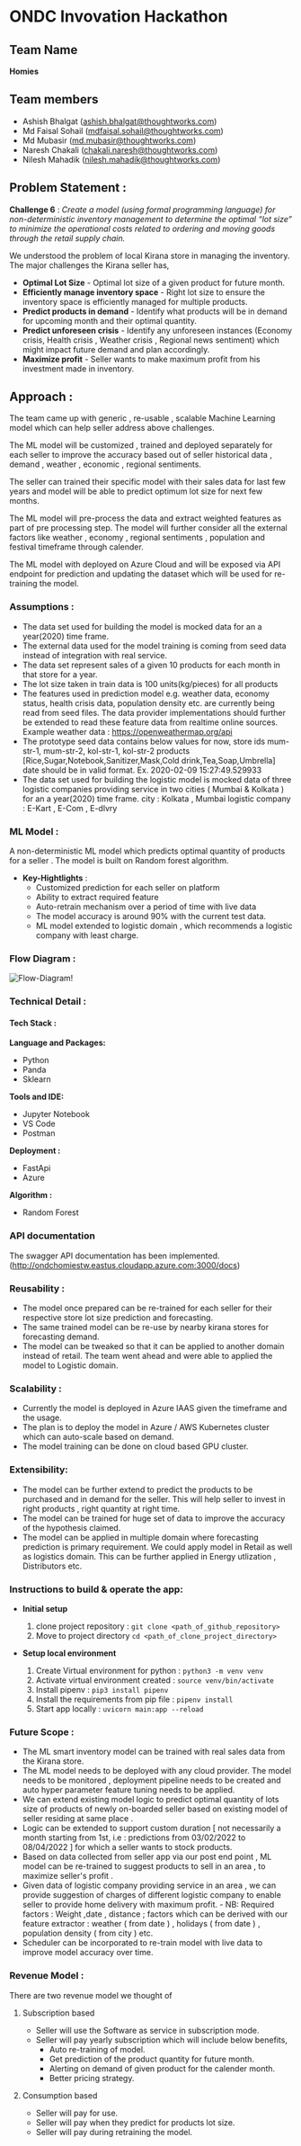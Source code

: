 # ONDC Invovation Hackathon  

## Team Name

**Homies**

## Team members

- Ashish Bhalgat (ashish.bhalgat@thoughtworks.com)
- Md Faisal Sohail (mdfaisal.sohail@thoughtworks.com)
- Md Mubasir (md.mubasir@thoughtworks.com)
- Naresh Chakali (chakali.naresh@thoughtworks.com)
- Nilesh Mahadik (nilesh.mahadik@thoughtworks.com)



## Problem Statement :
__Challenge 6__ : *Create a model (using formal programming language) for non-deterministic inventory
    management to determine the optimal “lot size” to minimize the operational costs related to
    ordering and moving goods through the retail supply chain.*
    
We understood the problem of local Kirana store in managing the inventory. The major challenges the Kirana seller has,
    
- __Optimal Lot Size__ - Optimal lot size of a given product for future month.
- __Efficiently manage inventory space__ - Right lot size to ensure the inventory space is efficiently managed for multiple products.
- __Predict products in demand__ - Identify what products will be in demand for upcoming month and their optimal quantity.
- __Predict unforeseen crisis__ - Identify any unforeseen instances (Economy crisis, Health crisis , Weather crisis , Regional news sentiment) which might impact future demand and plan accordingly.
- __Maximize profit__ - Seller wants to make maximum profit from his investment made in inventory.    

## Approach :

The team came up with generic , re-usable , scalable Machine Learning model which can help seller address above challenges.

The ML model will be customized , trained and deployed separately for each seller to improve the accuracy based out of seller historical data , demand , weather , economic , regional sentiments.

The seller can trained their specific model with their sales data for last few years and model will be able to predict optimum lot size for next few months. 

The ML model will pre-process the data and extract weighted features as part of pre processing step. The model will further consider all the external factors like weather , economy , regional sentiments , population and festival timeframe through calender. 

The ML model with deployed on Azure Cloud and will be exposed via API endpoint for prediction and updating the dataset which will be used for re-training the model.

### Assumptions :

- The data set used for building the model is mocked data for an a year(2020) time frame.
- The external data used for the model training is coming from seed data instead of integration with real service.
- The data set represent sales of a given 10 products for each month in that store for a year.
- The lot size taken in train data is 100 units(kg/pieces) for all products
- The features used in prediction model e.g. weather data, economy status, health crisis data, population density etc. are currently being read from seed files. The data provider implementations should further be extended to read these feature data from realtime online sources. Example weather data : https://openweathermap.org/api
- The prototype seed data contains below values for now,
  store ids  mum-str-1, mum-str-2, kol-str-1, kol-str-2
  products [Rice,Sugar,Notebook,Sanitizer,Mask,Cold drink,Tea,Soap,Umbrella]
  date should be in valid format. Ex. 2020-02-09 15:27:49.529933
- The data set used for building the logistic model is mocked data of three logistic companies providing service in two cities ( Mumbai & Kolkata )  for an a year(2020) time frame.
  city : Kolkata , Mumbai
  logistic company : E-Kart , E-Com , E-dlvry

### ML Model :

A non-deterministic ML model which predicts optimal quantity of products for a seller . The model is built on Random forest algorithm.

- __Key-Hightlights__ :
    - Customized prediction for each seller on platform 
    - Ability to extract required feature  
    - Auto-retrain mechanism  over a period of time with live data
    - The model accuracy is around 90% with the current test data.
    - ML model extended to logistic domain , which recommends a logistic company with least charge.
      
      

      
### Flow Diagram :
![Flow-Diagram!](Flow-Diagram.png)

### Technical Detail : 

#### Tech Stack :
    
  **Language and Packages:**
  - Python
  - Panda
  - Sklearn
            
  **Tools and IDE:**
  - Jupyter Notebook
  - VS Code
  - Postman
            
  **Deployment :**
  - FastApi
  - Azure 
            
  **Algorithm :**
  - Random Forest 
            
### API documentation ###

The swagger API documentation has been implemented.
(http://ondchomiestw.eastus.cloudapp.azure.com:3000/docs)


    
   
### Reusability : 

- The model once prepared can be re-trained for each seller for their respective store lot size prediction and forecasting.
- The same trained model can be re-use by nearby kirana stores for forecasting demand.  
- The model can be tweaked so that it can be applied to another domain instead of retail. The team went ahead and were able to applied the model to Logistic domain.

    
### Scalability : 

- Currently the model is deployed in Azure IAAS given the timeframe and the usage. 
- The plan is to deploy the model in Azure / AWS Kubernetes cluster which can auto-scale based on demand.
- The model training can be done on cloud based GPU cluster.
    
### Extensibility: 

- The model can be further extend to predict the products to be purchased and in demand for the seller. This will help seller to invest in right products , right quantity at right time.
- The model can be trained for huge set of data to improve the accuracy of the hypothesis claimed.
- The model can be applied in multiple domain where forecasting prediction is primary requirement. We could apply model in Retail as well as logistics domain. This can be further applied in Energy utlization , Distributors etc. 
    



### Instructions to build & operate the app: 

- **Initial setup**
    1. clone project repository :
         `git clone <path_of_github_repository>`
    2. Move to project directory
        `cd <path_of_clone_project_directory>`
        
- **Setup local environment**
    1. Create Virtual environment for python :
        `python3 -m venv venv`
    2. Activate virtual environment created :
        `source venv/bin/activate`
    3. Install pipenv :
        `pip3 install pipenv`    
    4. Install the requirements from pip file :
        `pipenv install`
    5. Start app locally :
        `uvicorn main:app --reload`


    
### Future Scope : 
- The ML smart inventory model can be trained with real sales data from the Kirana store.
- The ML model needs to be deployed with any cloud provider. The model needs to be monitored , deployment pipeline needs to be created and auto hyper parameter feature tuning needs to be applied.
- We can extend existing model logic to predict optimal quantity of lots size of products of newly on-boarded seller based on existing model of seller residing at same place .
- Logic can be extended to support custom duration [ not necessarily a month starting from 1st, i.e : predictions from 03/02/2022 to 08/04/2022 ] for which a seller wants to stock products.
- Based on data collected from seller app via our post end point , ML model can be re-trained to suggest products to sell in an area , to maximize seller's profit .
- Given data of logistic company providing service in an area , we can provide suggestion of charges of different logistic company to enable seller to provide home delivery with maximum profit. - NB: Required factors : Weight ,date , distance ; factors which can be derived with our feature extractor : weather ( from date ) , holidays ( from date ) , population density ( from city ) etc.
- Scheduler can be incorporated to re-train model with live data to improve model accuracy over time.
      
   
   
### Revenue Model :    

There are two revenue model we thought of
1) Subscription based
    - Seller will use the Software as service in subscription mode. 
    - Seller will pay yearly subscription which will include below benefits,
        - Auto re-training of model.
        - Get prediction of the product quantity for future month.
        - Alerting on demand of given product for the calender month.
        - Better pricing strategy.

2) Consumption based
    - Seller will pay for use.
    - Seller will pay when they predict for products lot size.
    - Seller will pay during retraining the model.
     



